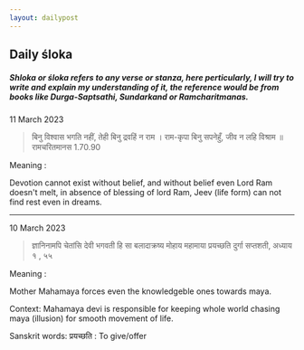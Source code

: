 ```yaml
---
layout: dailypost
---
```


## Daily śloka

##### Shloka or śloka refers to any verse or stanza, here perticularly, I will try to write and explain my understanding of it, the reference would be from books like Durga-Saptsathi, Sundarkand or Ramcharitmanas.


11 March 2023

> बिनु विश्वास भगति नहीं, तेही बिनु द्रवहिं न राम ।
> राम-कृपा बिनु सपनेहुँ, जीव न लहि विश्राम ॥
> रामचरितमानस 1.70.90

Meaning :

Devotion cannot exist without belief, and without belief even Lord Ram doesn't melt, in absence of blessing of lord Ram, Jeev (life form) can not find rest even in dreams.

---

10 March 2023

> ज्ञानिनामपि चेतांसि देवी भगवती हि सा
> बलादाक्रष्य मोहाय महामाया प्रयच्छति
>  दुर्गा सप्तशती, अध्याय १ , ५५

Meaning :

Mother Mahamaya forces even the knowledgeble ones towards maya.

Context:
Mahamaya devi is responsible for keeping whole world chasing maya (illusion) for smooth movement of life.

Sanskrit words:
प्रयच्छति : To give/offer


